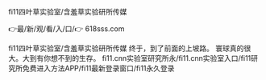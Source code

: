 fi11四叶草实验室/含羞草实验研所传媒

👉最/新/观/看/入/口/👉 618sss.com

fi11四叶草实验室/含羞草实验研所传媒  终于，到了前面的上坡路。 寰球真的很大。大到有你想不到的生存。
fi11.cnn实验室研究所永/fi11.cnn实验室入口/fi11研究所免费进入方法APP/fi11最新登录窗口/fi11永久登录
